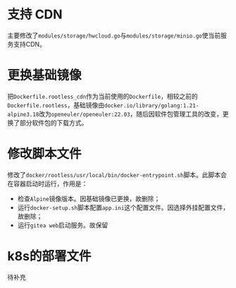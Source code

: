 # 支持 CDN
主要修改了`modules/storage/hwcloud.go`与`modules/storage/minio.go`使当前服务支持CDN。

# 更换基础镜像
把`Dockerfile.rootless_cdn`作为当前使用的`Dockerfile`，相较之前的`Dockerfile.rootless`，基础镜像由`docker.io/library/golang:1.21-alpine3.18`改为`openeuler/openeuler:22.03`，随后因软件包管理工具的改变，更换了部分软件包的下载方式。

# 修改脚本文件
修改了`docker/rootless/usr/local/bin/docker-entrypoint.sh`脚本。此脚本会在容器启动时运行，作用是：
+ 检查`Alpine`镜像版本。因基础镜像已更换，故删除；
+ 运行`docker-setup.sh`脚本配置`app.ini`这个配置文件。因选择外挂配置文件，故删除；
+ 运行`gitea web`启动服务。故保留

# k8s的部署文件
待补充
